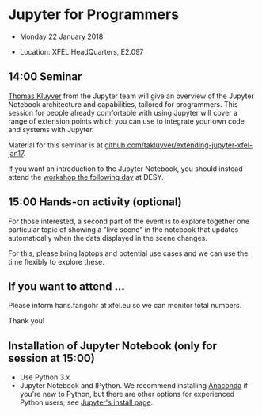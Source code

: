 # Jupyter for Programmers

* Monday 22 January 2018

* Location: XFEL HeadQuarters, E2.097

## 14:00 Seminar

[Thomas Kluyver](http://cmg.soton.ac.uk/people/tk2e15/) from the
Jupyter team will give an overview of the Jupyter Notebook
architecture and capabilities, tailored for programmers. This session for
people already comfortable with using Jupyter will cover a range of
extension points which you can use to integrate your own code and systems
with Jupyter.

Material for this seminar is at [github.com/takluyver/extending-jupyter-xfel-jan17](https://github.com/takluyver/extending-jupyter-xfel-jan17).

If you want an introduction to the Jupyter Notebook, you should instead attend the
[workshop the following day](https://github.com/European-XFEL/events/tree/master/2018-01-23)
at DESY.


## 15:00 Hands-on activity (optional)

For those interested, a second part of the event is to explore
together one particular topic of showing a "live scene" in the
notebook that updates automatically when the data displayed in the
scene changes.

For this, please bring laptops and potential use cases and we can use
the time flexibly to explore these.

## If you want to attend ...

Please inform hans.fangohr at xfel.eu so we can monitor total numbers.

Thank you!

## Installation of Jupyter Notebook (only for session at 15:00)

* Use Python 3.x
* Jupyter Notebook and IPython. We recommend installing
  [Anaconda](http://continuum.io/downloads) if you're new to Python, but
  there are other options for experienced Python users; see [Jupyter's install
  page](http://jupyter.org/install.html).


